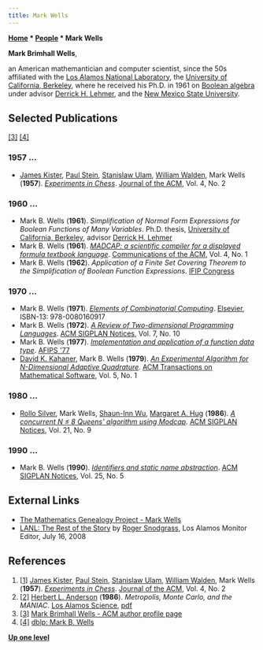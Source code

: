 ```yaml
---
title: Mark Wells
---
```

**[Home](Home "Home") \* [People](People "People") \* Mark Wells**


**Mark Brimhall Wells**,  

an American mathemantician and computer scientist, since the 50s affiliated with the [Los Alamos National Laboratory](Los_Alamos_National_Laboratory "Los Alamos National Laboratory"), the [University of California, Berkeley](University_of_California,_Berkeley "University of California, Berkeley"), where he received his Ph.D. in 1961 on [Boolean algebra](https://en.wikipedia.org/wiki/Boolean_algebra) under advisor [Derrick H. Lehmer](Mathematician#DHLehmer "Mathematician"), and the [New Mexico State University](https://en.wikipedia.org/wiki/New_Mexico_State_University). 



## Selected Publications


<a id="cite-note-3" href="#cite-ref-3">[3]</a> <a id="cite-note-4" href="#cite-ref-4">[4]</a>



### 1957 ...


* [James Kister](James_Kister "James Kister"), [Paul Stein](Paul_Stein "Paul Stein"), [Stanislaw Ulam](Stanislaw_Ulam "Stanislaw Ulam"), [William Walden](William_Walden "William Walden"), Mark Wells (**1957**). *[Experiments in Chess](http://dl.acm.org/citation.cfm?id=320868.320877&coll=DL&dl=GUIDE&CFID=628969023&CFTOKEN=30690604)*. [Journal of the ACM](ACM#Journal "ACM"), Vol. 4, No. 2


### 1960 ...


* Mark B. Wells (**1961**). *Simplification of Normal Form Expressions for Boolean Functions of Many Variables*. Ph.D. thesis, [University of California, Berkeley](University_of_California,_Berkeley "University of California, Berkeley"), advisor [Derrick H. Lehmer](Mathematician#DHLehmer "Mathematician")
* Mark B. Wells (**1961**). *[MADCAP: a scientific compiler for a displayed formula textbook language](http://dl.acm.org/citation.cfm?id=366062.366080&coll=DL&dl=GUIDE&CFID=628969023&CFTOKEN=30690604)*. [Communications of the ACM](ACM#Communications "ACM"), Vol. 4, No. 1
* Mark B. Wells (**1962**). *Application of a Finite Set Covering Theorem to the Simplification of Boolean Function Expressions*. [IFIP Congress](http://dblp.uni-trier.de/db/conf/ifip/ifip1962.html#Wells62)


### 1970 ...


* Mark B. Wells (**1971**). *[Elements of Combinatorial Computing](http://www.librarything.com/work/369604)*. [Elsevier](https://en.wikipedia.org/wiki/Elsevier), ISBN-13: 978-0080160917
* Mark B. Wells (**1972**). *[A Review of Two-dimensional Programming Languages](http://dl.acm.org/citation.cfm?id=807009&dl=ACM&coll=DL&CFID=628969023&CFTOKEN=30690604)*. [ACM SIGPLAN Notices](ACM#SIGPLAN "ACM"), Vol. 7, No. 10
* Mark B. Wells (**1977**). *[Implementation and application of a function data type](http://dl.acm.org/citation.cfm?id=1499402.1499472&coll=DL&dl=GUIDE&CFID=628969023&CFTOKEN=30690604)*. [AFIPS '77](http://dblp.uni-trier.de/db/conf/afips/ncc77.html#Wells77)
* [David K. Kahaner](http://dblp.uni-trier.de/pers/hd/k/Kahaner:David_K=), Mark B. Wells (**1979**). *[An Experimental Algorithm for N-Dimensional Adaptive Quadrature](http://dl.acm.org/citation.cfm?id=355815.355821&coll=DL&dl=GUIDE&CFID=628969023&CFTOKEN=30690604)*. [ACM Transactions on Mathematical Software](ACM#TOMS "ACM"), Vol. 5, No. 1


### 1980 ...


* [Rollo Silver](http://dl.acm.org/author_page.cfm?id=81408597743&coll=DL&dl=GUIDE&CFID=628969023&CFTOKEN=30690604), Mark Wells, [Shaun-Inn Wu](http://public.csusm.edu/shauninn/), [Margaret A. Hug](http://dl.acm.org/author_page.cfm?id=81100274567&coll=DL&dl=GUIDE&CFID=628969023&CFTOKEN=30690604) (**1986**). *[A concurrent N ≤ 8 Queens' algorithm using Modcap](http://dl.acm.org/citation.cfm?id=885694.885703&coll=DL&dl=GUIDE&CFID=628969023&CFTOKEN=30690604)*. [ACM SIGPLAN Notices](ACM#SIGPLAN "ACM"), Vol. 21, No. 9


### 1990 ...


* Mark B. Wells (**1990**). *[Identifiers and static name abstraction](http://dl.acm.org/citation.cfm?id=382080.382628&coll=DL&dl=GUIDE&CFID=628969023&CFTOKEN=30690604)*. [ACM SIGPLAN Notices](ACM#SIGPLAN "ACM"), Vol. 25, No. 5


## External Links


* [The Mathematics Genealogy Project - Mark Wells](http://genealogy.math.ndsu.nodak.edu/id.php?id=32096)
* [LANL: The Rest of the Story](http://lanl-the-rest-of-the-story.blogspot.de/2008/07/lanl-unable-to-release-history-report.html) by [Roger Snodgrass](https://www.linkedin.com/pub/roger-snodgrass/0/1a2/196), Los Alamos Monitor Editor, July 16, 2008


## References


1. <a id="cite-ref-1" href="#cite-note-1">[1]</a> [James Kister](James_Kister "James Kister"), [Paul Stein](Paul_Stein "Paul Stein"), [Stanislaw Ulam](Stanislaw_Ulam "Stanislaw Ulam"), [William Walden](William_Walden "William Walden"), Mark Wells (**1957**). *[Experiments in Chess](http://dl.acm.org/citation.cfm?id=320868.320877&coll=DL&dl=GUIDE&CFID=628969023&CFTOKEN=30690604)*. [Journal of the ACM](ACM#Journal "ACM"), Vol. 4, No. 2
2. <a id="cite-ref-2" href="#cite-note-2">[2]</a> [Herbert L. Anderson](https://en.wikipedia.org/wiki/Herbert_L._Anderson) (**1986**). *Metropolis, Monte Carlo, and the MANIAC*. [Los Alamos Science](http://la-science.lanl.gov/), [pdf](http://www.fas.org/sgp/othergov/doe/lanl/pubs/00326886.pdf)
3. <a id="cite-ref-3" href="#cite-note-3">[3]</a> [Mark Brimhall Wells - ACM author profile page](http://dl.acm.org/author_page.cfm?id=81339535819&coll=DL&dl=GUIDE&CFID=628969023&CFTOKEN=30690604)
4. <a id="cite-ref-4" href="#cite-note-4">[4]</a> [dblp: Mark B. Wells](http://dblp.uni-trier.de/pers/hd/w/Wells:Mark_B=)

**[Up one level](People "People")**







 
